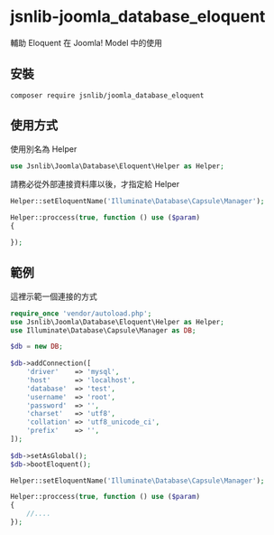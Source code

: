 # jsnlib-joomla_database_eloquent
輔助 Eloquent 在 Joomla! Model 中的使用

## 安裝
````
composer require jsnlib/joomla_database_eloquent
````

## 使用方式

使用別名為 Helper
````php
use Jsnlib\Joomla\Database\Eloquent\Helper as Helper;
````

請務必從外部連接資料庫以後，才指定給 Helper
````php
Helper::setEloquentName('Illuminate\Database\Capsule\Manager');

Helper::proccess(true, function () use ($param)
{

});
````

## 範例
這裡示範一個連接的方式
````php
require_once 'vendor/autoload.php';
use Jsnlib\Joomla\Database\Eloquent\Helper as Helper;
use Illuminate\Database\Capsule\Manager as DB;

$db = new DB;
 
$db->addConnection([
    'driver'    => 'mysql',
    'host'      => 'localhost',
    'database'  => 'test',
    'username'  => 'root',
    'password'  => '',
    'charset'   => 'utf8',
    'collation' => 'utf8_unicode_ci',
    'prefix'    => '',
]);
 
$db->setAsGlobal();
$db->bootEloquent();

Helper::setEloquentName('Illuminate\Database\Capsule\Manager');

Helper::proccess(true, function () use ($param)
{
    //....
});
````